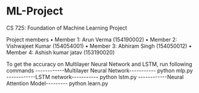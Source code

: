 # ML-Project
CS 725: Foundation of Machine Learning Project

Project members 
• Member 1: Arun Verma (154190002) 
• Member 2: Vishwajeet Kumar (154054001) 
• Member 3: Abhiram Singh (154050012) 
• Member 4: Ashish kumar jatav (153190020) 

To get the accuracy on Multilayer Neural Network and LSTM, run following commands 
------------Multilayer Neural Network----------- 
python mlp.py 
------------LSTM network----------- 
python lstm.py 
------------Neural Attention Model--------- 
python learn.py 
